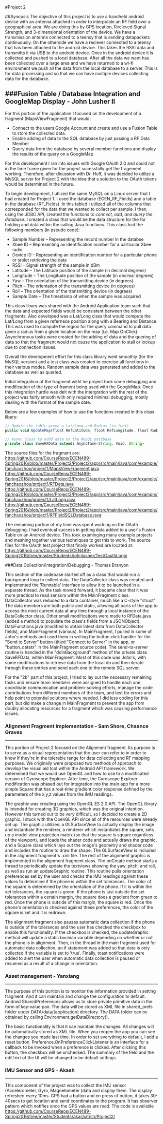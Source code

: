 #Project 2

##Synopsis 
The objective of this project is to use a handheld android device with an antenna attached in order to interpolate an RF field over a geographical area. We are doing this by GPS location, Recieved Signal Strength, and 3-dimensional orientation of the device. We have a transmission antenna connected to a teensy that is sending datapackets continuously. On the otherside we have a reciever connected to a teensy that has been attached to the android device. This takes the RSSI data and transmitts it via USB to the android device. Once in the android device it is collected and pushed to a local database. After all the data we want has been collected over a large area and we have returned to a wi-fi environment we push all the data from the local database to a server. This is for data processing and so that we can have multiple devices collecting data for the database. 


###Fusion Table / Database Integration and GoogleMap Display - John Lusher II
----
For this portion of the application I focused on the development of a fragment (MapsViewFragment) that would:
* Connect to the users Google Account and create and use a Fusion Table to store the collected data.
* Enable adding of data to the SQL database by just passing a RF Data Member
* Query data from the database by several member functions and display the results of the query on a GoogleMap.

For this development I ran into issues with Google OAuth 2.0 and could not in the time frame given for the project sucessfully get the fragement working. Therefore, after dicussion with Dr. Huff, it was decided to utilize a MySQL server for Project 2 with the idea that a solution to the OAuth tokens would be determined in the future.

To begin development, I utlized the same MySQL on a Linux server that I had created for Project 1.  I used the database (ECEN_RF_Fields) and a table in the database (RF_Fields).  In this tabled I utilized all of the columns that corresponded for the data that we wanted to collect per sample.  I then, using the JDBC API, created the functions  to _connect, add, and query the database._  I created a class that would be the data structure for the for holding and data within the calling Java functions.  This class had the following members (in pseudo code):

* Sample Number – Representing the record number in the databse
* Xbee ID – Representing an identification number for a particular Xbee radio
* Device ID – Representing an identification number for a particular phone or tablet retrieving the data
* RSSI – Signal strength of the sample in dBm
* Latitude – The Latitude position of the sample (in decimal degrees)
* Longitude – The Longitude position of the sample (in decimal degrees)
* Yaw – The orientation of the transmitting device (in degrees)
* Pitch – The orientation of the transmitting device (in degrees)
* Roll – The orientation of the transmitting device (in degrees)
* Sample Date – The timestamp of when the sample was acquired

This class libary was shared with the Android Application team such that the data and expected fields would be consistent between the other fragments.  Also developed was a Lat/Long class that would compute the Lat/Long from a given refernece position along with a Bearing and Distance.  This was used to compute the region for the query command to pull data given a radius from a given location on the map (i.e. Map OnClick).  Asynchronous tasks were created for the adding of data and the quering of data so that the fragment would not cause the application to stall or lockup due to connection issues.  

Overall the development effort for this class library went smoothly (for the MySQL version) and a test class was created to exercise all functions in their various modes.  Random sample data was generated and added to the database as well as queried.  

Initial integration of the fragment witht he project took some debugging and modification of the type of frament being used with the GoogleMap.  Once this integration hurdle was delt with the intergration with the rest of the project was fairly smooth with only required minimal debugging, mostly dealing with the format of the sample date.

Below are a few examples of how to use the functions created in this class libary:
```javascript
// Update the table given a Lat/Long and Radius (in feet)
public void UpdateMap(float RefLatitude, float RefLongitude, float Radius);
```

```javascript
// Async class to addd data to the MySQL database
private class SaveRFData extends AsyncTask<String, Void, String>
```
The source files for the fragment are:<br>
https://github.com/CourseReps/ECEN489-Spring2016/blob/master/Project2/Project2/app/src/main/java/com/example/fanchaozhou/project1/MapsViewFragment.java<br>
https://github.com/CourseReps/ECEN489-Spring2016/blob/master/Project2/Project2/app/src/main/java/com/example/fanchaozhou/project1/RFData.java<br>
https://github.com/CourseReps/ECEN489-Spring2016/blob/master/Project2/Project2/app/src/main/java/com/example/fanchaozhou/project1/LatLong.java<br>
https://github.com/CourseReps/ECEN489-Spring2016/blob/master/Project2/Project2/app/src/main/java/com/example/fanchaozhou/project1/RFFieldSQLDatabase.java<br>


The remaining portion of my time was spent working on the OAuth debugging.  I had eventual success in getting data added to a user's Fusion Table on an Android device. This took examinging many example projects and meshing together various techniques to get this to work.  The source files for the OAuth test project that finally worked are located at:<br>
https://github.com/CourseReps/ECEN489-Spring2016/tree/master/Students/johnlusher/TestOauthLogin<br>


###Data Collection/Integration/Debugging - Thomas Branyon  

This section of the codebase started off as a class that would run a background loop to collect data. The DataCollector class was created and implemented the 'Runnable' interface to allow it to be launched in a separate thread. As the task moved forward, it became clear that it was more practical to read sensors within the MainFragment class. DataCollector was reduced to a data container, much like a C-style "struct". The data members are both public and static, allowing all parts of the app to access the most current data at any time through a local instance of the DataCollector class.
Other small modifications were made to RFData.java (added a method to populate the class's fields from a JSONObject), DataFunctions.java (modified to obtain latest data from DataCollector fields), and MainFragment (various).
In MainFragment, I pulled in some of John's methods and used them in writing the button click handler for the "Send to Server" button (titled "Connect to Server" in the app, or "button_datatx" in the MainFragment source code). The send-to-server routine is handled in the "doInBackground" method of the private class SaveRFData, within MainFragment. Most of this code was John's, with some modifications to retrieve data from the local db and then iterate through these entries and send each one to the remote SQL server.  

For the "2b" part of this project, I tried to lay out the necessary remaining tasks and ensure team members were assigned to handle each one, coordinate communication and problem-solving efforts, manage the code contributions from different members of the team, and test for errors and help point to potential solutions where needed. I did less coding for this part, but did make a change in MainFragment to prevent the app from doubly allocating resources for a fragment which was causing performance issues.

### Alignment Fragment Implementation - Sam Shore, Chaance Graves
----
This portion of Project 2 focused on the Alignment fragment. Its purpose is to serve as a visual representation that the user can refer to in order to know if they're in the tolerable range for data collecting and RF mapping purposes. We originally were proposed two methods of approach to develop the visual aid tool within the Android API framework. We determined that we would use OpenGL and how to use to a modificated version of Gyroscope Explorer. After time, the Gyroscope Explorer modification was phased out for integration into the main app for a more simple Square that has a real-time gradient color response defined by the parameters of the x,y,z values from the IMU readings.

The graphic was creating using the OpenGL ES 2.0 API. The OpenGL library is intended for creating 3D graphics, which was the original intention. However this turned out to be very difficult, so I decided to create a 2D graphic. I stuck with the OpenGL API since all of the resources were already set up. The graphic utilizes: a GLSurfaceView to actually display the image and instantiate the renderer, a renderer which instantiates the square, sets up a model view projection matrix (so that the square is square regardless of the viewport), and loads the shader code and actually draws the graphic, and a Square class which lays out the image's geometry and shader code and includes the routine to draw the shape. The GLSurfaceView is included in the alignment fragment's .xml file. The rest of the alignment graphic is implemented in the alignment fragment class. The onCreate method starts a thread to periodically update the textviews showing the yaw, pitch, and roll, as well as run an updateGraphic routine. This routine pulls orientation preferences set by the user and checks the IMU readings against these values to determine if the phone is within the set tolerances. The color of the square is determined by the orientation of the phone. If it is within the set tolerances, the square is green. If the phone is just outside the set tolerances within a certain margin, the square does a gradient from green to red. Once the phone is outside of this margin, the square is red. Once the phone's orientation is checked against these preferences, the color of the square is set and it is redrawn. 

The alignment fragment also pauses automatic data collection if the phone is outside of the tolerances and the user has checked the checkbox to enable this functionality. If the checkbox is checked, the updateGraphic method will update a static boolean variable depending on whether or not the phone is in alignment. Then, in the thread in the main fragment used for automatic data collection, an if statement was added so that data is only collected if the variable is set to 'true'. Finally, toast notifications were added to alert the user when automatic data collection is paused or resumed as a result of a change in orientation.

### Asset management - Yanxiang
----
The purpose of this portion is to monitor the information provided in setting fragment. And it can maintain and change the configuration to default. Android SharedPreferences allows us to store private primitive data in the form of key-value pair. The data will be stored as XML file in shared_prefs folder under DATA/data/[application] directory. The DATA folder can be obtained by calling Environment.getDataDirectory(). 

The basic functionality is that it can maintain the changes. All changes will be automatically stored as XML file. When you reopen the app you can see the changes you made last time. In order to set everything to default, I add a reset button. Preference.OnPreferenceClickListener is an interface for a callback to be invoked when a preference is clicked. After clicking this button, the checkbox will be unchecked. The summary of the field and the editText of the UI will be changed to be default settings. 

### IMU Sensor and GPS - Akash
---
This component of the project was to collect the IMU sensor (Accelerometer, Gyro, Magnetometer )data and display them. The display refreshed every 10ms. GPS had a button and on press of button, it takes 30-40secs to get location and send coordinates to the program. It has observer pattern which notifies once the GPS values are read. 
The code is available <br> https://github.com/CourseReps/ECEN489-Spring2016/tree/master/Students/akashatnitr/Project2/
